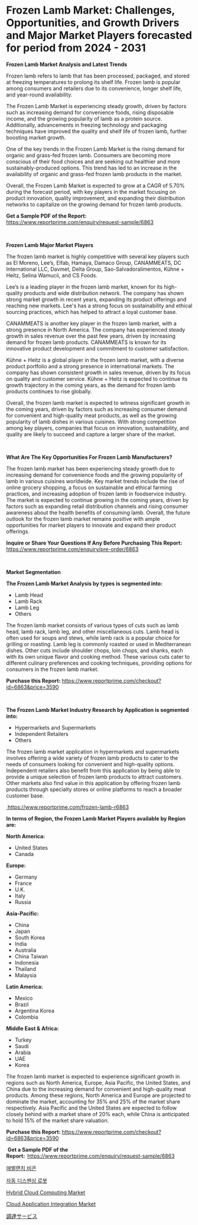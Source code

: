 <p><h1>Frozen Lamb Market: Challenges, Opportunities, and Growth Drivers and Major Market Players forecasted for period from 2024 - 2031</h1></p><p><strong>Frozen Lamb Market Analysis and Latest Trends</strong></p>
<p><p>Frozen lamb refers to lamb that has been processed, packaged, and stored at freezing temperatures to prolong its shelf life. Frozen lamb is popular among consumers and retailers due to its convenience, longer shelf life, and year-round availability.</p><p>The Frozen Lamb Market is experiencing steady growth, driven by factors such as increasing demand for convenience foods, rising disposable income, and the growing popularity of lamb as a protein source. Additionally, advancements in freezing technology and packaging techniques have improved the quality and shelf life of frozen lamb, further boosting market growth.</p><p>One of the key trends in the Frozen Lamb Market is the rising demand for organic and grass-fed frozen lamb. Consumers are becoming more conscious of their food choices and are seeking out healthier and more sustainably-produced options. This trend has led to an increase in the availability of organic and grass-fed frozen lamb products in the market.</p><p>Overall, the Frozen Lamb Market is expected to grow at a CAGR of 5.70% during the forecast period, with key players in the market focusing on product innovation, quality improvement, and expanding their distribution networks to capitalize on the growing demand for frozen lamb products.</p></p>
<p><strong>Get a Sample PDF of the Report:&nbsp;</strong> <a href="https://www.reportprime.com/enquiry/request-sample/6863">https://www.reportprime.com/enquiry/request-sample/6863</a></p>
<p>&nbsp;</p>
<p><strong>Frozen Lamb Major Market Players</strong></p>
<p><p>The frozen lamb market is highly competitive with several key players such as El Moreno, Lee’s, Elfab, Hamaya, Damaco Group, CANAMMEATS, DC International LLC, Davmet, Delta Group, Sao-Salvadoralimentos, Kühne + Heitz, Selina Wamucii, and CS Foods. </p><p>Lee’s is a leading player in the frozen lamb market, known for its high-quality products and wide distribution network. The company has shown strong market growth in recent years, expanding its product offerings and reaching new markets. Lee's has a strong focus on sustainability and ethical sourcing practices, which has helped to attract a loyal customer base.</p><p>CANAMMEATS is another key player in the frozen lamb market, with a strong presence in North America. The company has experienced steady growth in sales revenue over the past few years, driven by increasing demand for frozen lamb products. CANAMMEATS is known for its innovative product development and commitment to customer satisfaction.</p><p>Kühne + Heitz is a global player in the frozen lamb market, with a diverse product portfolio and a strong presence in international markets. The company has shown consistent growth in sales revenue, driven by its focus on quality and customer service. Kühne + Heitz is expected to continue its growth trajectory in the coming years, as the demand for frozen lamb products continues to rise globally.</p><p>Overall, the frozen lamb market is expected to witness significant growth in the coming years, driven by factors such as increasing consumer demand for convenient and high-quality meat products, as well as the growing popularity of lamb dishes in various cuisines. With strong competition among key players, companies that focus on innovation, sustainability, and quality are likely to succeed and capture a larger share of the market.</p></p>
<p>&nbsp;</p>
<p><strong>What Are The Key Opportunities For Frozen Lamb Manufacturers?</strong></p>
<p><p>The frozen lamb market has been experiencing steady growth due to increasing demand for convenience foods and the growing popularity of lamb in various cuisines worldwide. Key market trends include the rise of online grocery shopping, a focus on sustainable and ethical farming practices, and increasing adoption of frozen lamb in foodservice industry. The market is expected to continue growing in the coming years, driven by factors such as expanding retail distribution channels and rising consumer awareness about the health benefits of consuming lamb. Overall, the future outlook for the frozen lamb market remains positive with ample opportunities for market players to innovate and expand their product offerings.</p></p>
<p><strong>Inquire or Share Your Questions If Any Before Purchasing This Report:</strong> <a href="https://www.reportprime.com/enquiry/pre-order/6863">https://www.reportprime.com/enquiry/pre-order/6863</a></p>
<p>&nbsp;</p>
<p><strong>Market Segmentation</strong></p>
<p><strong>The Frozen Lamb Market Analysis by types is segmented into:</strong></p>
<p><ul><li>Lamb Head</li><li>Lamb Rack</li><li>Lamb Leg</li><li>Others</li></ul></p>
<p><p>The frozen lamb market consists of various types of cuts such as lamb head, lamb rack, lamb leg, and other miscellaneous cuts. Lamb head is often used for soups and stews, while lamb rack is a popular choice for grilling or roasting. Lamb leg is commonly roasted or used in Mediterranean dishes. Other cuts include shoulder chops, loin chops, and shanks, each with its own unique flavor and cooking method. These various cuts cater to different culinary preferences and cooking techniques, providing options for consumers in the frozen lamb market.</p></p>
<p><strong>Purchase this Report:&nbsp;</strong><a href="https://www.reportprime.com/checkout?id=6863&price=3590">https://www.reportprime.com/checkout?id=6863&price=3590</a></p>
<p>&nbsp;</p>
<p><strong>The Frozen Lamb Market Industry Research by Application is segmented into:</strong></p>
<p><ul><li>Hypermarkets and Supermarkets</li><li>Independent Retailers</li><li>Others</li></ul></p>
<p><p>The frozen lamb market application in hypermarkets and supermarkets involves offering a wide variety of frozen lamb products to cater to the needs of consumers looking for convenient and high-quality options. Independent retailers also benefit from this application by being able to provide a unique selection of frozen lamb products to attract customers. Other markets also find value in this application by offering frozen lamb products through specialty stores or online platforms to reach a broader customer base.</p></p>
<p><a href="https://www.reportprime.com/frozen-lamb-r6863">&nbsp;https://www.reportprime.com/frozen-lamb-r6863</a></p>
<p><strong>In terms of Region, the Frozen Lamb Market Players available by Region are:</strong></p>
<p>
    <p> <strong> North America: </strong>
        <ul>
            <li>United States</li>
            <li>Canada</li>
        </ul>
        </p> 
    <p> <strong> Europe: </strong>
        <ul>
            <li>Germany</li>
            <li>France</li>
            <li>U.K.</li>
            <li>Italy</li>
            <li>Russia</li>
        </ul>
        </p> 
    <p> <strong> Asia-Pacific: </strong>
        <ul>
            <li>China</li>
            <li>Japan</li>
            <li>South Korea</li>
            <li>India</li>
            <li>Australia</li>
            <li>China Taiwan</li>
            <li>Indonesia</li>
            <li>Thailand</li>
            <li>Malaysia</li>
        </ul>
        </p> 
    <p> <strong> Latin America: </strong>
        <ul>
            <li>Mexico</li>
            <li>Brazil</li>
            <li>Argentina Korea</li>
            <li>Colombia</li>
        </ul>
        </p> 
    <p> <strong> Middle East & Africa: </strong>
        <ul>
            <li>Turkey</li>
            <li>Saudi</li>
            <li>Arabia</li>
            <li>UAE</li>
            <li>Korea</li>
        </ul>
    </p>
    </p>
<p><p>The frozen lamb market is expected to experience significant growth in regions such as North America, Europe, Asia Pacific, the United States, and China due to the increasing demand for convenient and high-quality meat products. Among these regions, North America and Europe are projected to dominate the market, accounting for 35% and 25% of the market share respectively. Asia Pacific and the United States are expected to follow closely behind with a market share of 20% each, while China is anticipated to hold 15% of the market share valuation.</p></p>
<p><strong>Purchase this Report: </strong><a href="https://www.reportprime.com/checkout?id=6863&price=3590">https://www.reportprime.com/checkout?id=6863&price=3590</a></p>
<p>&nbsp;<strong>Get a Sample PDF of the Report:&nbsp;&nbsp;</strong><a href="https://www.reportprime.com/enquiry/request-sample/6863">https://www.reportprime.com/enquiry/request-sample/6863</a></p>
<p><strong></strong></p>
<p><p><a href="https://medium.com/@beaublock13/%EC%82%B0%EC%82%AC%ED%83%9C-%EB%B9%84%EC%BD%98-%EC%8B%9C%EC%9E%A5-%EC%A0%84%EB%A7%9D-%EC%82%B0%EC%97%85-%EA%B0%9C%EC%9A%94-%EB%B0%8F-%EC%98%88%EC%B8%A1-2024-2031-12a90b89a561">애벌랜치 비콘</a></p><p><a href="https://medium.com/@dessierohan2023/%EC%9E%90%EB%8F%99-%EB%8D%B0%EC%9D%B4%ED%84%B0-%EC%B2%98%EB%A6%AC-%EB%A1%9C%EB%B4%87-%EC%8B%9C%EC%9E%A5-%EC%8B%9C%EC%9E%A5-%EC%A0%90%EC%9C%A0%EC%9C%A8-%EC%8B%9C%EC%9E%A5-%ED%8A%B8%EB%A0%8C%EB%93%9C-%EB%B0%8F-%EB%AF%B8%EB%9E%98-%EC%84%B1%EC%9E%A5-%ED%83%90%EC%83%89-133aab2b3bda">자동 디스펜싱 로봇</a></p><p><a href="https://www.linkedin.com/pulse/hybrid-cloud-computing-market-size-reveals-best-marketing-pgnde?trackingId=cP2DDntdH3pUCDsOIm1%2FkA%3D%3D">Hybrid Cloud Computing Market</a></p><p><a href="https://www.linkedin.com/pulse/cloud-application-integration-market-comprehensive-assessment-mgcje?trackingId=%2FB6M1jKRdGq9GouXdetZxQ%3D%3D">Cloud Application Integration Market</a></p><p><a href="https://medium.com/@trevawiszk20231/%E8%AA%BF%E9%81%94%E3%82%B5%E3%83%BC%E3%83%93%E3%82%B9%E5%B8%82%E5%A0%B4%E3%81%AE%E5%88%86%E6%9E%90-%E3%82%B0%E3%83%AD%E3%83%BC%E3%83%90%E3%83%AB%E7%94%A3%E6%A5%AD%E3%81%AE%E5%B1%95%E6%9C%9B%E3%81%A8%E4%BA%88%E6%B8%AC-2024%E5%B9%B4%E3%81%8B%E3%82%892031%E5%B9%B4%E3%81%BE%E3%81%A7-95c7d06b4e33">調達サービス</a></p></p>
